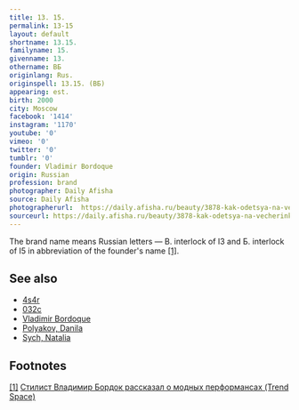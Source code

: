 ```yaml
---
title: 13. 15.
permalink: 13-15
layout: default
shortname: 13.15.
familyname: 15.
givenname: 13.
othername: ВБ
originlang: Rus.
originspell: 13.15. (ВБ)
appearing: est.
birth: 2000
city: Moscow
facebook: '1414'
instagram: '1170'
youtube: '0'
vimeo: '0'
twitter: '0'
tumblr: '0'
founder: Vladimir Bordoque
origin: Russian
profession: brand
photographer: Daily Afisha
source: Daily Afisha
photographerurl:  https://daily.afisha.ru/beauty/3878-kak-odetsya-na-vecherinku-delovuyu-vstrechu-i-domashniy-prazdnik-za-10-000-rubley/
sourceurl: https://daily.afisha.ru/beauty/3878-kak-odetsya-na-vecherinku-delovuyu-vstrechu-i-domashniy-prazdnik-za-10-000-rubley/
---
```

The brand name means Russian letters — В. interlock of I3 and Б. interlock of I5 in abbreviation of the founder's name <span id="a1">[\[1\]](#f1)</span>.

## See also

+ [4s4r](4s4r)
+ [032c](032c)
+ [Vladimir Bordoque](bordoque-vladimir)
+ [Polyakov, Danila](polyakov-danila)
+ [Sych, Natalia](sych-natalia)

## Footnotes

[[1]](#a1) <span id="f1"></span> [Стилист Владимир Бордок рассказал о модных перформансах (Trend Space)](http://www.trendspace.ru/moda/bordok/)
